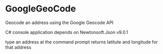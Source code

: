 # GoogleGeoCode
Geocode an address using the Google Geocode API

C# console application
depends on Newtonsoft.Json v9.0.1

type an address at the command prompt
returns latitute and longitude for that address

